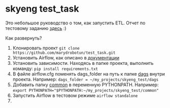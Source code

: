 # skyeng test_task
Это небольшое руководство о том, как запустить ETL. Отчет по тестовому заданию [здесь](https://github.com/marydrobotun/test_task/blob/master/REPORT.md) :)

Как развернуть?
1. Клонировать проект
```git clone https://github.com/marydrobotun/test_task.git```
2. Установить Airflow, как описано в [документации](https://airflow.apache.org/docs/apache-airflow/stable/start.html)
3. Установить зависимости. Находясь в папке проекта, выполнить команду:
```pip install requirements.txt```
4. В файле airflow.cfg поменять dags_folder на путь к папке [dags](https://github.com/marydrobotun/test_task/tree/master/dags) внутри проекта. Например:
```dags_folder = ~/my_projects/skyeng_test/dags```
5. Добавить папку [common](https://github.com/marydrobotun/test_task/tree/master/common) в переменную PYTHONPATH. Например:
```export PYTHONPATH="$PYTHONPATH:~/my_projects/skyeng_test/common"```
6. Запустить Airflow в тестовом режиме
```airflow standalone```
7. 

